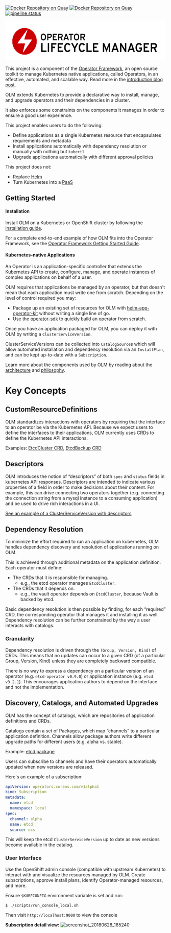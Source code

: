 [![Docker Repository on Quay](https://quay.io/repository/coreos/alm/status?token=ccfd2fde-446d-4d82-88a8-4386f8deaab0 "Docker Repository on Quay")](https://quay.io/repository/coreos/alm) [![Docker Repository on Quay](https://quay.io/repository/coreos/catalog/status?token=b5fc43ed-9f5f-408b-961b-c8493e983da5 "Docker Repository on Quay")](https://quay.io/repository/coreos/catalog)[![pipeline status](https://gitlab.com/operator-framework/operator-framework_operator-lifecycle-manager/badges/master/pipeline.svg)](https://gitlab.com/operator-framework/operator-framework_operator-lifecycle-manager/pipelines)

<img src="/logo.svg" height="125px" alt="Operator Lifecycle Manager"></img>

This project is a component of the [Operator Framework](https://github.com/operator-framework), an open source toolkit to manage Kubernetes native applications, called Operators, in an effective, automated, and scalable way. Read more in the [introduction blog post](https://coreos.com/blog/introducing-operator-framework).

OLM extends Kubernetes to provide a declarative way to install, manage, and upgrade operators and their dependencies in a cluster.

It also enforces some constraints on the components it manages in order to ensure a good user experience.

This project enables users to do the following:

* Define applications as a single Kubernetes resource that encapsulates requirements and metadata
* Install applications automatically with dependency resolution or manually with nothing but `kubectl`
* Upgrade applications automatically with different approval policies

This project does not:

* Replace [Helm](https://github.com/kubernetes/helm)
* Turn Kubernetes into a [PaaS](https://en.wikipedia.org/wiki/Platform_as_a_service)

## Getting Started 

#### Installation

Install OLM on a Kubernetes or OpenShift cluster by following the [installation guide].

For a complete end-to-end example of how OLM fits into the Operator Framework, see the [Operator Framework Getting Started Guide](https://github.com/operator-framework/getting-started).

#### Kubernetes-native Applications

An Operator is an application-specific controller that extends the Kubernetes API to create, configure, manage, and operate instances of complex applications on behalf of a user.

OLM requires that applications be managed by an operator, but that doesn't mean that each application must write one from scratch. Depending on the level of control required you may:

- Package up an existing set of resources for OLM with [helm-app-operator-kit](https://github.com/operator-framework/helm-app-operator-kit) without writing a single line of go.
- Use the [operator-sdk](https://github.com/operator-framework/operator-sdk) to quickly build an operator from scratch.

Once you have an application packaged for OLM, you can deploy it with OLM by writing a `ClusterServiceVersion`.

ClusterServiceVersions can be collected into `CatalogSource`s which will allow automated installation and dependency resolution via an `InstallPlan`, and can be kept up-to-date with a `Subscription`.

Learn more about the components used by OLM by reading about the [architecture] and [philosophy].

[architecture]: /Documentation/design/architecture.md
[philosophy]: /Documentation/design/philosophy.md
[installation guide]: /Documentation/install/install.md


# Key Concepts

## CustomResourceDefinitions

OLM standardizes interactions with operators by requiring that the interface to an operator be via the Kubernetes API. Because we expect users to define the interfaces to their applications, OLM currently uses CRDs to define the Kubernetes API interactions.  

Examples: [EtcdCluster CRD](deploy/chart/catalog_resources/ocs/etcdcluster.crd.yaml), [EtcdBackup CRD](deploy/chart/catalog_resources/ocs/etcdbackup.crd.yaml)

## Descriptors

OLM introduces the notion of “descriptors” of both `spec` and `status` fields in kubernetes API responses. Descriptors are intended to indicate various properties of a field in order to make decisions about their content. For example, this can drive connecting two operators together (e.g. connecting the connection string from a mysql instance to a consuming application) and be used to drive rich interactions in a UI.

[See an example of a ClusterServiceVersion with descriptors](deploy/chart/catalog_resources/ocs/etcdoperator.v0.9.2.clusterserviceversion.yaml)

## Dependency Resolution

To minimize the effort required to run an application on kubernetes, OLM handles dependency discovery and resolution of applications running on OLM.

This is achieved through additional metadata on the application definition. Each operator must define:

 - The CRDs that it is responsible for managing. 
   - e.g., the etcd operator manages `EtcdCluster`.
 - The CRDs that it depends on. 
   - e.g., the vault operator depends on `EtcdCluster`, because Vault is backed by etcd.

Basic dependency resolution is then possible by finding, for each “required” CRD, the corresponding operator that manages it and installing it as well. Dependency resolution can be further constrained by the way a user interacts with catalogs.

### Granularity

Dependency resolution is driven through the `(Group, Version, Kind)` of CRDs. This means that no updates can occur to a given CRD (of a particular Group, Version, Kind) unless they are completely backward compatible.

There is no way to express a dependency on a particular version of an operator (e.g. `etcd-operator v0.9.0`) or application instance (e.g. `etcd v3.2.1`). This encourages application authors to depend on the interface and not the implementation.

## Discovery, Catalogs, and Automated Upgrades
OLM has the concept of catalogs, which are repositories of application definitions and CRDs. 	

Catalogs contain a set of Packages, which map “channels” to a particular application definition. Channels allow package authors write different upgrade paths for different users (e.g. alpha vs. stable). 

Example: [etcd package](deploy/chart/catalog_resources/ocs/etcd.package.yaml)

Users can subscribe to channels and have their operators automatically updated when new versions are released.

Here's an example of a subscription:

```yaml
apiVersion: operators.coreos.com/v1alpha1
kind: Subscription
metadata:
  name: etcd
  namespace: local 
spec:
  channel: alpha
  name: etcd
  source: ocs
```

This will keep the etcd `ClusterServiceVersion` up to date as new versions become available in the catalog.

### User Interface

Use the OpenShift admin console (compatible with upstream Kubernetes) to interact with and visualize the resources managed by OLM. Create subscriptions, approve install plans, identify Operator-managed resources, and more.

Ensure `$KUBECONFIG` environment variable is set and run:

```shell
$ ./scripts/run_console_local.sh
```

Then visit `http://localhost:9000` to view the console

**Subscription detail view:**
![screenshot_20180628_165240](https://user-images.githubusercontent.com/11700385/42060125-c3cde42c-7af3-11e8-87ec-e5910a554902.png)
